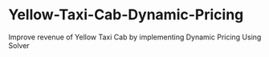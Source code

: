 # Yellow-Taxi-Cab-Dynamic-Pricing
Improve revenue of Yellow Taxi Cab by implementing Dynamic Pricing Using Solver



